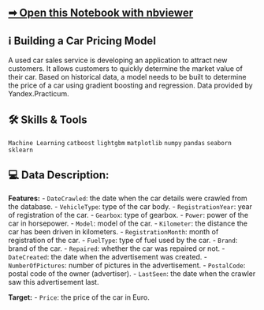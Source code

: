 ## [➡ Open this Notebook with nbviewer](https://nbviewer.org/github/vartemyev88/machine-learning/blob/main/projects/practicum-car_price/autos.ipynb)

## ℹ Building a Car Pricing Model

A used car sales service is developing an application to attract new customers. It allows customers to quickly determine the market value of their car. Based on historical data, a model needs to be built to determine the price of a car using gradient boosting and regression. Data provided by Yandex.Practicum.

## 🛠 Skills & Tools

`Machine Learning`
`catboost` `lightgbm` `matplotlib` `numpy` `pandas` `seaborn` `sklearn`

## 💻 Data Description:

**Features:**
	- `DateCrawled`: the date when the car details were crawled from the database.
	- `VehicleType`: type of the car body.
	- `RegistrationYear`: year of registration of the car.
	- `Gearbox`: type of gearbox.
	- `Power`: power of the car in horsepower.
	- `Model`: model of the car.
	- `Kilometer`: the distance the car has been driven in kilometers.
	- `RegistrationMonth`: month of registration of the car.
	- `FuelType`: type of fuel used by the car.
	- `Brand`: brand of the car.
	- `Repaired`: whether the car was repaired or not.
	- `DateCreated`: the date when the advertisement was created.
	- `NumberOfPictures`: number of pictures in the advertisement.
	- `PostalCode`: postal code of the owner (advertiser).
	- `LastSeen`: the date when the crawler saw this advertisement last.

**Target:**
	- `Price`: the price of the car in Euro.